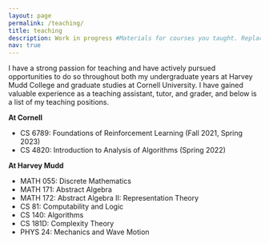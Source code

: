 ```yaml
---
layout: page
permalink: /teaching/
title: teaching
description: Work in progress #Materials for courses you taught. Replace this text with your description.
nav: true
---
```


I have a strong passion for teaching and have actively pursued opportunities to do so throughout both my undergraduate years at Harvey Mudd College and graduate studies at Cornell University. I have gained valuable experience as a teaching assistant, tutor, and grader, and below is a list of my teaching positions.

**At Cornell**
- CS 6789: Foundations of Reinforcement Learning (Fall 2021, Spring 2023)
- CS 4820: Introduction to Analysis of Algorithms (Spring 2022)

**At Harvey Mudd**
- MATH 055: Discrete Mathematics
- MATH 171: Abstract Algebra
- MATH 172: Abstract Algebra II: Representation Theory
- CS 81: Computability and Logic
- CS 140: Algorithms
- CS 181D: Complexity Theory
- PHYS 24: Mechanics and Wave Motion

